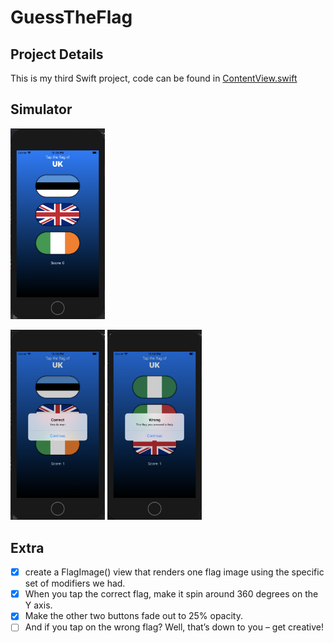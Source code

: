# GuessTheFlag
## Project Details
This is my third Swift project, code can be found in [ContentView.swift](https://github.com/KristinnGodfrey/GuessTheFlag/blob/master/GuessTheFlag/ContentView.swift)

## Simulator
<p align="left">
  <img src="/p1.png" width="30%" /> 
</p>
<p align="left">
  <img src="/p2.png" width="30%" /> 
  <img src="/p3.png" width="30%" /> 
</p>

## Extra
- [x] create a FlagImage() view that renders one flag image using the specific set of modifiers we had.
- [x] When you tap the correct flag, make it spin around 360 degrees on the Y axis.
- [x] Make the other two buttons fade out to 25% opacity.
- [ ] And if you tap on the wrong flag? Well, that’s down to you – get creative!
